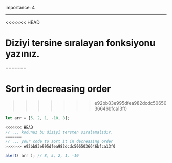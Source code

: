 importance: 4

---

<<<<<<< HEAD
# Diziyi tersine sıralayan fonksiyonu yazınız.
=======
# Sort in decreasing order
>>>>>>> e92bb83e995dfea982dcdc5065036646bfca13f0

```js
let arr = [5, 2, 1, -10, 8];

<<<<<<< HEAD
// ... kodunuz bu diziyi tersten sıralamalıdır.
=======
// ... your code to sort it in decreasing order
>>>>>>> e92bb83e995dfea982dcdc5065036646bfca13f0

alert( arr ); // 8, 5, 2, 1, -10
```

